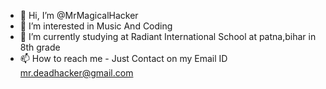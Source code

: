 - 👋 Hi, I’m @MrMagicalHacker
- 👀 I’m interested in Music And Coding
- 🌱 I’m currently studying at Radiant International School at patna,bihar in 8th grade
- 📫 How to reach me - Just Contact on my Email ID mr.deadhacker@gmail.com

<!---
MrMagicalHacker/MrMagicalHacker is a ✨ special ✨ repository because its `README.md` (this file) appears on your GitHub profile.
You can click the Preview link to take a look at your changes.
--->
